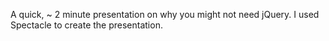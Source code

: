 A quick, ~ 2 minute presentation on why you might not need jQuery. I used Spectacle to create the presentation.


